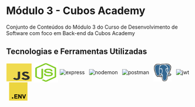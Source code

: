 # Módulo 3 - Cubos Academy
Conjunto de Conteúdos do Módulo 3 do Curso de Desenvolvimento de Software com foco em Back-end da Cubos Academy
## Tecnologias e Ferramentas Utilizadas

<div>
    <img align='center' height='50' width='70' title='JavaScript' alt='javascript' src='https://github.com/devicons/devicon/blob/master/icons/javascript/javascript-original.svg' />
    <img align='center' height='54' width='68' title='Node.js' alt='nodejs' src='https://github.com/devicons/devicon/blob/master/icons/nodejs/nodejs-original.svg' />
    <img align='center' height='49' width='49' title='Express' alt='express' src='https://github.com/bush1D3v/solid_rest_api/assets/133554156/ba645c20-1f19-4914-8ad0-de6c7f83ba2e' /> &nbsp;
    <img align='center' height='53' width='49' title='Nodemon' alt='nodemon' src='https://github.com/bush1D3v/solid_rest_api/assets/133554156/fd586348-7781-4e02-a4f0-fe7410ef43fb' /> &nbsp;
    <img align='center' height='50' width='50' title='Postman' alt='postman' src='https://seeklogo.com/images/P/postman-logo-0087CA0D15-seeklogo.com.png' /> &nbsp;
    <img align='center' height='50' width='50' title='PostgreSQL' alt='postgresql' src='https://github.com/devicons/devicon/blob/master/icons/postgresql/postgresql-original.svg' /> &nbsp;
    <img align='center' height='50' width='50' title='JsonWebToken' alt='jwt' src='https://seeklogo.com/images/J/json-web-tokens-jwt-io-logo-C003DEC47A-seeklogo.com.png' /> &nbsp;
    <img align='center' height='50' width='50' title='Dotenv' alt='dotenv' src='https://raw.githubusercontent.com/motdotla/dotenv/master/dotenv.png' /> &nbsp;
</div>
